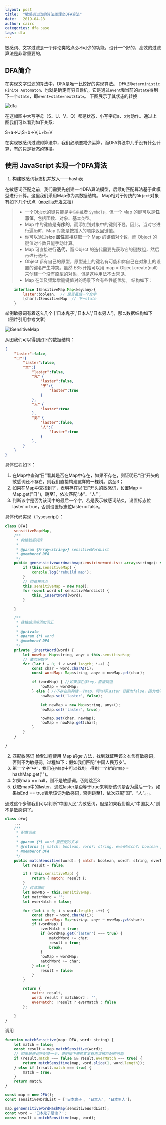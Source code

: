 ```yaml
---
layout: post
title:  "敏感词过滤的算法原理之DFA算法"
date:   2019-04-28 
author: cairc
categories: dfa base
tags: dfa 
---
```


敏感词、文字过滤是一个评论类站点必不可少的功能，设计一个好的，高效的过滤算法是非常重要的。
## DFA简介
在实现文字过滤的算法中，DFA是唯一比较好的实现算法。
DFA即`Deterministic Finite Automaton`，也就是确定有穷自动机，它是通过`event`和当前的`state`得到下一个`state`，即`event+state=nextState`。
下图展示了其状态的转换

![dfa]({{site.url}}/assets/img/post/dfa/dfa.jpg) 


在这幅图中大写字母（S、U、V、Q）都是状态，小写字母a、b为动作。通过上图我们可以看到如下关系:

S+a=>U;S+b=>V;U+b=V

在实现敏感词过滤的算法中，我们必须要减少运算，而DFA算法中几乎没有什么计算，有的只是状态的转换。

## 使用 JavaScript 实现一个DFA算法

1. 构建敏感词状态机并放入——hash表

在敏感词匹配之前，我们需要先创建一个DFA算法模型，后续的匹配算法基于此模型进行计算。这里我们采用Map作为其数据结构。
Map相对于传统的`Object`对象有如下几个优点（[mozilla开发文档](https://developer.mozilla.org/zh-CN/docs/Web/JavaScript/Reference/Global_Objects/Map#Objects_%E5%92%8C_maps_%E7%9A%84%E6%AF%94%E8%BE%83)）

>* 一个Object的键只能是`字符串`或者 `Symbols`，但一个 Map 的键可以是**任意值**，包括函数、对象、基本类型。    
>* Map 中的键值是**有序的**，而添加到对象中的键则不是。因此，当对它进行遍历时，Map 对象是按插入的顺序返回键值。    
>* 你可以通过**size 属性**直接获取一个 Map 的键值对个数，而 Object 的键值对个数只能手动计算。
>* Map 可直接进行**迭代**，而 Object 的迭代需要先获取它的键数组，然后再进行迭代。
>* Object 都有自己的原型，原型链上的键名有可能和你自己在对象上的设置的键名产生冲突。虽然 ES5 开始可以用 map = Object.create(null) 来创建一个没有原型的对象，但是这种用法不太常见。
>* Map 在涉及频繁增删键值对的场景下会有些性能优势。
结构如下：

``` javascript
    interface ISensitiveMap:Map<key:any>{
        laster:boolean,  // 是否最后一个文字
        [char]:ISensitiveMap  // 下一state
    }
```
举例敏感词有着这么几个 ['日本鬼子','日本人','日本男人']，那么数据结构如下（图片引用参考文章）

![ISensitiveMap]({{site.url}}/assets/img/post/dfa/ISensitiveMap.png)

从图我们可以得到如下的数据结构：
``` JSON
{
    "laster":false,
    "日":{
        "laster":false,
        "本":{
            "laster":false,
            "鬼":{
                "laster":false,
                "子":{
                    "laster":true
                }
            },
            "人":{
                "laster":true
            },
            "男":{
                "laster":false,
                "人":{
                    "laster":true
                }
            },
        }
    }
}
```
具体过程如下：
1. 在Map中查询“日”看其是否在Map中存在，如果不存在，则证明已“日”开头的敏感词还不存在，则我们直接构建这样的一棵树。跳至3；
2. 如果在Map中查找到了，表明存在以“日”开头的敏感词，设置Map = Map.get("日")，跳至1，依次匹配“本”、“人”；
3. 判断该字是否为该词中的最后一个字。若是表示敏感词结束，设置标志位laster = true，否则设置标志位laster = false。

具体代码实现（Typescript）：
``` javaScript
class DFA{
    sensitiveMap:Map,
    /**
     * 构建敏感词库
     *
     * @param {Array<string>} sensitiveWordList
     * @memberof DFA
     */
    public genSensitiveWordHashMap(sensitiveWordList: Array<string>): void {
        if (this.sensitiveMap) {
            console.log('rebuild map');
        }
        // 构造根节点
        this.sensitiveMap = new Map();
        for (const word of sensitiveWordList) {
            this._insertWord(word);
        }

    }

    /**
     * 往敏感词库添加词汇
     *
     * @private
     * @param {*} word
     * @memberof DFA
     */
    private _insertWord(word) {
        let nowMap: Map<string, any> = this.sensitiveMap;
        // 依次获取字
        for (let i = 0; i < word.length; i++) {
            const char = word.charAt(i);
            const wordMap: Map<string, any> = nowMap.get(char);

            if (wordMap) { //如果存在该key，直接赋值  
                nowMap = wordMap;
            } else { //不存在则构建一个map，同时将laster 设置为false，因为他不是最后一个  
                nowMap.set('laster', false);

                let newMap = new Map<string, any>();
                newMap.set('laster', true);

                nowMap.set(char, newMap);
                nowMap = nowMap.get(char);
            }
        }
    }

}
```

2. 匹配敏感词
检索过程使用 Map 的get方法，找到就证明该文本含有敏感词，否则不为敏感词。过程如下：假如我们匹配“中国人民万岁”。
1. 第一个字“中”，我们在Map中可以找到。得到一个新的map = hashMap.get("")。
2. 如果map == null，则不是敏感词。否则跳至3
3. 获取map中的laster，通过laster是否等于true来判断该词是否为最后一个。如果isEnd == true表示该词为敏感词，否则跳至1，依次匹配“国”、“人”。。。

通过这个步骤我们可以判断“中国人民”为敏感词，但是如果我们输入“中国女人”则不是敏感词了。
``` javaScript
class DFA{
    ...
    /**
     * 配置词库
     *
     * @param {*} word 要匹配的文本
     * @returns {{ match: boolean, word?: string, everMatch?: boolean }} {{ match: 是否匹配, word?: 匹配敏感词, everMatch?: 是否匹配到一半的敏感词 }}
     * @memberof DFA
     */
    public matchSensitive(word): { match: boolean, word?: string, everMatch?: boolean } {
        let result = false;

        if (!this.sensitiveMap) {
            return { match: result };
        }
        // 过滤单词
        let nowMap = this.sensitiveMap;
        let matchWord = '';
        let everMatch = false;

        for (let i = 0; i < word.length; i++) {
            const char = word.charAt(i);
            const wordMap: Map<string, any> = nowMap.get(char);
            if (wordMap) {
                everMatch = true;
                if (wordMap.get('laster') === true) {
                    matchWord += char;
                    result = true;
                    break;
                }
                nowMap = wordMap;
                matchWord += char;
            } else {
                result = false;
            }
        }

        return {
            match: result,
            word: result ? matchWord : '',
            everMatch: !result ? everMatch : false
        };

    }
}
```
调用
```javascript
function matchSensitive(map: DFA, word: string) {
    let match = false;
    const result = map.matchSensitive(word);
    // 如果敏感词匹配过一半，说明接下来的文本有再次被匹配的可能
    if (result.match === false && result.everMatch === true) {
        return matchSensitive(map, word.slice(1, word.length));
    } else if (result.match === true) {
        match = true;
    }
    return match;
}

const map = new DFA();
const sensitiveWordList = ['日本鬼子', '日本人', '日本男人'];

map.genSensitiveWordHashMap(sensitiveWordList);
const word = '日本鬼子是谁？';
const result = matchSensitive(map, word);
```


